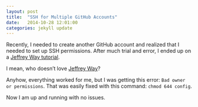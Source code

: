 ```yaml
---
layout: post
title:  "SSH for Multiple GitHub Accounts"
date:   2014-10-28 12:01:00
categories: jekyll update
---
```


Recently, I needed to create another GitHub account and realized that I needed to set up SSH permissions. After much trial and error, I ended up on a [Jeffrey Way tutorial](http://code.tutsplus.com/tutorials/quick-tip-how-to-work-with-github-and-multiple-accounts--net-22574).

I mean, who doesn&#8217;t love [Jeffrey Way](http://jeffrey-way.com/)?

Anyhow, everything worked for me, but I was getting this error: <code>Bad owner or permissions</code>. That was easily fixed with this command: <code>chmod 644 config</code>.

Now I am up and running with no issues.